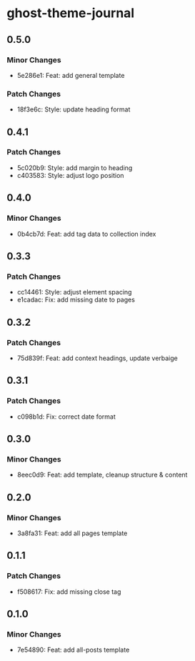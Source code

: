 # ghost-theme-journal

## 0.5.0

### Minor Changes

- 5e286e1: Feat: add general template

### Patch Changes

- 18f3e6c: Style: update heading format

## 0.4.1

### Patch Changes

- 5c020b9: Style: add margin to heading
- c403583: Style: adjust logo position

## 0.4.0

### Minor Changes

- 0b4cb7d: Feat: add tag data to collection index

## 0.3.3

### Patch Changes

- cc14461: Style: adjust element spacing
- e1cadac: Fix: add missing date to pages

## 0.3.2

### Patch Changes

- 75d839f: Feat: add context headings, update verbaige

## 0.3.1

### Patch Changes

- c098b1d: Fix: correct date format

## 0.3.0

### Minor Changes

- 8eec0d9: Feat: add template, cleanup structure & content

## 0.2.0

### Minor Changes

- 3a8fa31: Feat: add all pages template

## 0.1.1

### Patch Changes

- f508617: Fix: add missing close tag

## 0.1.0

### Minor Changes

- 7e54890: Feat: add all-posts template
